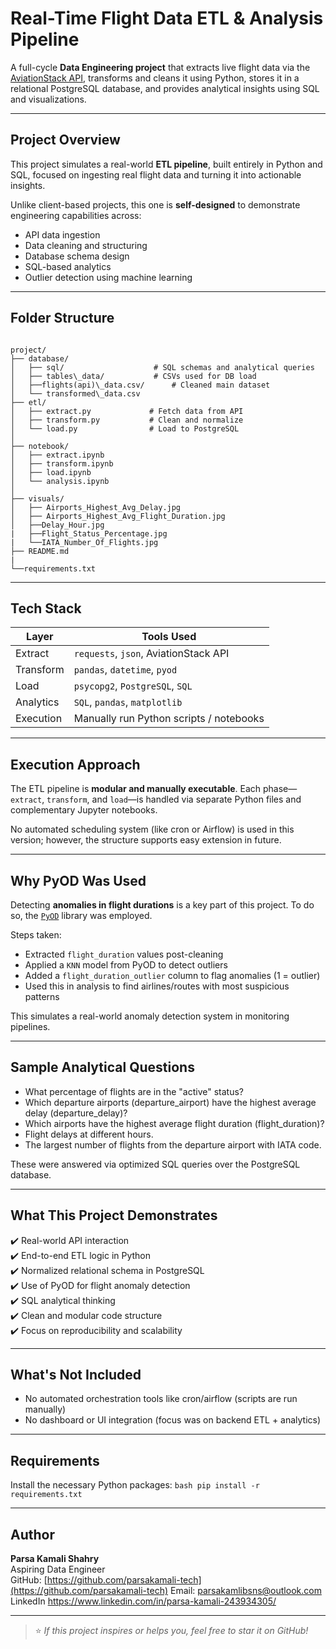 # Real-Time Flight Data ETL & Analysis Pipeline

A full-cycle **Data Engineering project** that extracts live flight data via the [AviationStack API](https://aviationstack.com), transforms and cleans it using Python, stores it in a relational PostgreSQL database, and provides analytical insights using SQL and visualizations.

---

## Project Overview

This project simulates a real-world **ETL pipeline**, built entirely in Python and SQL, focused on ingesting real flight data and turning it into actionable insights.

Unlike client-based projects, this one is **self-designed** to demonstrate engineering capabilities across:

- API data ingestion
- Data cleaning and structuring
- Database schema design
- SQL-based analytics
- Outlier detection using machine learning

---

## Folder Structure

```

project/
├── database/
│   ├── sql/                    # SQL schemas and analytical queries
│   ├── tables\_data/           # CSVs used for DB load
│   ├──flights(api)\_data.csv/      # Cleaned main dataset
│   └── transformed\_data.csv
├── etl/
│   ├── extract.py             # Fetch data from API
│   ├── transform.py           # Clean and normalize
│   └── load.py                # Load to PostgreSQL
│
├── notebook/
│   ├── extract.ipynb
│   ├── transform.ipynb
│   ├── load.ipynb
│   └── analysis.ipynb
│
├── visuals/
│   ├── Airports_Highest_Avg_Delay.jpg
│   ├── Airports_Highest_Avg_Flight_Duration.jpg
│   ├──Delay_Hour.jpg
|   ├──Flight_Status_Percentage.jpg
|   └──IATA_Number_Of_Flights.jpg
├── README.md
|
└──requirements.txt

```

---

## Tech Stack

| Layer       | Tools Used                                |
|-------------|-------------------------------------------|
| Extract     | `requests`, `json`, AviationStack API     |
| Transform   | `pandas`, `datetime`, `pyod`              |
| Load        | `psycopg2`, `PostgreSQL`, `SQL`           |
| Analytics   | `SQL`, `pandas`, `matplotlib`             |
| Execution   | Manually run Python scripts / notebooks   |

---

## Execution Approach

The ETL pipeline is **modular and manually executable**. Each phase—`extract`, `transform`, and `load`—is handled via separate Python files and complementary Jupyter notebooks.

No automated scheduling system (like cron or Airflow) is used in this version; however, the structure supports easy extension in future.

---

## Why PyOD Was Used

Detecting **anomalies in flight durations** is a key part of this project. To do so, the [`PyOD`](https://pyod.readthedocs.io/en/latest/) library was employed.

Steps taken:

- Extracted `flight_duration` values post-cleaning
- Applied a `KNN` model from PyOD to detect outliers
- Added a `flight_duration_outlier` column to flag anomalies (1 = outlier)
- Used this in analysis to find airlines/routes with most suspicious patterns

This simulates a real-world anomaly detection system in monitoring pipelines.

---

## Sample Analytical Questions

- What percentage of flights are in the "active" status?
- Which departure airports (departure_airport) have the highest average delay (departure_delay)?
- Which airports have the highest average flight duration (flight_duration)?
- Flight delays at different hours.
- The largest number of flights from the departure airport with IATA code.

These were answered via optimized SQL queries over the PostgreSQL database.

---

## What This Project Demonstrates

✔️ Real-world API interaction  
✔️ End-to-end ETL logic in Python  
✔️ Normalized relational schema in PostgreSQL  
✔️ Use of PyOD for flight anomaly detection  
✔️ SQL analytical thinking  
✔️ Clean and modular code structure  
✔️ Focus on reproducibility and scalability

---

## What's Not Included

- No automated orchestration tools like cron/airflow (scripts are run manually)
- No dashboard or UI integration (focus was on backend ETL + analytics)

---

## Requirements

Install the necessary Python packages:
    ```bash pip install -r requirements.txt```

---

## Author

**Parsa Kamali Shahry**  
 Aspiring Data Engineer  
 GitHub: [https://github.com/parsakamali-tech](https://github.com/parsakamali-tech)
 Email: parsakamlibsns@outlook.com
 LinkedIn https://www.linkedin.com/in/parsa-kamali-243934305/

---

> ⭐ *If this project inspires or helps you, feel free to star it on GitHub!*
